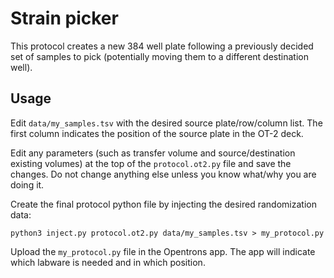 Strain picker
=============

This protocol creates a new 384  well plate following a previously decided set
of samples to pick (potentially moving them to a different destination well).

Usage
-----

Edit `data/my_samples.tsv`
with the desired source plate/row/column list. The first column indicates the position of the source
plate in the OT-2 deck.

Edit any parameters (such as transfer volume and source/destination existing volumes) at the
top of the `protocol.ot2.py` file and save the changes. Do not change
anything else unless you know what/why you are doing it.

Create the final protocol python file by injecting the desired randomization data:

    python3 inject.py protocol.ot2.py data/my_samples.tsv > my_protocol.py

Upload the `my_protocol.py` file in the Opentrons app.
The app will indicate which labware is needed and in which position.
